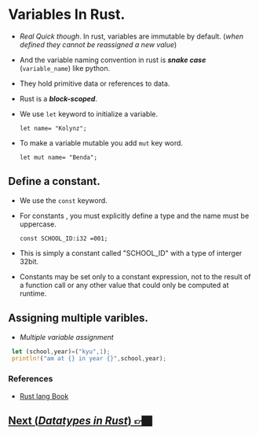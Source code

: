 # Variables In Rust.

- _Real Quick though_. In rust, variables are immutable by default. (_when defined they cannot be reassigned a new value_)
- And the variable naming convention in rust is **_snake case_** (`variable_name`) like python.
- They hold primitive data or references to data.
- Rust is a **_block-scoped_**.
- We use `let` keyword to initialize a variable.

  `let name= "Kolynz";`

- To make a variable mutable you add `mut` key word.

  `let mut name= "Benda";`

## Define a constant.

- We use the `const` keyword.
- For constants , you must explicitly define a type and the name must be uppercase.

  `const SCHOOL_ID:i32 =001;`
- This is simply a constant called "SCHOOL_ID" with a type of interger 32bit.
- Constants may be set only to a constant expression, not to the result of a function call or any other value that could only be computed at runtime.

## Assigning multiple varibles.

- _Multiple variable assignment_

```rs
 let (school,year)=("kyu",1);
 println!("am at {} in year {}",school,year);

```
### References
- [Rust lang Book](rust-programming-language-steve-klabnik.pdf)


## [Next (_Datatypes in Rust_) 👉🏿](0x03data-types.md)
